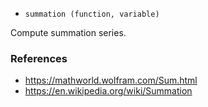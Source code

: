 * `summation (function, variable)`

Compute summation series.

### References

* https://mathworld.wolfram.com/Sum.html
* https://en.wikipedia.org/wiki/Summation
